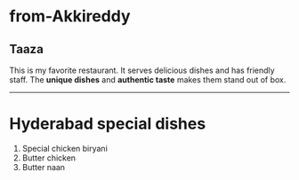 # from-Akkireddy

## Taaza

This is my favorite restaurant. It serves delicious dishes and has friendly staff. The **unique dishes** and **authentic taste** makes them stand out of box.

---

# Hyderabad special dishes
1. Special chicken biryani
2. Butter chicken
3. Butter naan
